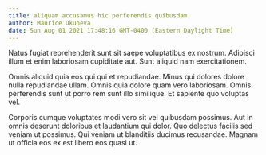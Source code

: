 ```yaml
---
title: aliquam accusamus hic perferendis quibusdam
author: Maurice Okuneva
date: Sun Aug 01 2021 17:48:16 GMT-0400 (Eastern Daylight Time)
---
```

Natus fugiat reprehenderit sunt sit saepe voluptatibus ex nostrum. Adipisci illum et enim laboriosam cupiditate aut. Sunt aliquid nam exercitationem.

 Omnis aliquid quia eos qui qui et repudiandae. Minus qui dolores dolore nulla repudiandae ullam. Omnis quia dolore quam vero laboriosam. Omnis perferendis sunt ut porro rem sunt illo similique. Et sapiente quo voluptas vel.

 Corporis cumque voluptates modi vero sit vel quibusdam possimus. Aut in omnis deserunt doloribus et laudantium qui dolor. Quo delectus facilis sed veniam ut possimus. Qui veniam ut blanditiis ducimus recusandae. Magnam ut officia eos ex est libero eos quasi ut.